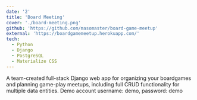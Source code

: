 ```yaml
---
date: '2'
title: 'Board Meeting'
cover: './board-meeting.png'
github: 'https://github.com/masomaster/board-game-meetup'
external: 'https://boardgamemeetup.herokuapp.com/'
tech:
  - Python
  - Django
  - PostgreSQL
  - Materialize CSS
---
```


A team-created full-stack Django web app for organizing your boardgames and planning game-play meetups, including full CRUD functionality for multiple data entities. Demo account username: demo, password: demo
